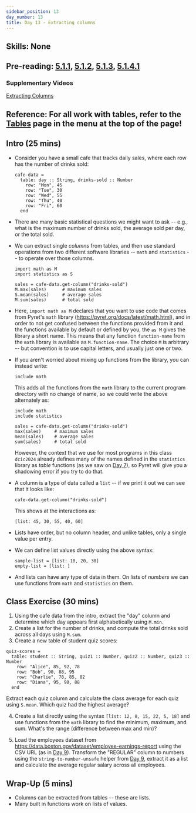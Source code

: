```yaml
---
sidebar_position: 13
day_number: 13
title: Day 13 - Extracting columns
---
```


## Skills: None

## Pre-reading: [5.1.1](%7B%7BDCIC_DOMAIN%7D%7D/tables-to-lists.html#%28part._table-stat-qs%29), [5.1.2](%7B%7BDCIC_DOMAIN%7D%7D/tables-to-lists.html#%28part._.Extracting_a_.Column_from_a_.Table%29), [5.1.3](%7B%7BDCIC_DOMAIN%7D%7D/tables-to-lists.html#%28part._.Understanding_.Lists%29), [5.1.4.1](<%7B%7BDCIC_DOMAIN%7D%7D/tables-to-lists.html#(part._.Built-.In_.Operations_on_.Lists_of_.Numbers)>)

### Supplementary Videos

[Extracting Columns](https://northeastern.hosted.panopto.com/Panopto/Pages/Viewer.aspx?id=90a48665-79b8-4270-a437-b34b01541eaa)

## Reference: For all work with tables, refer to the [Tables](/tables) page in the menu at the top of the page!

## Intro (25 mins)

- Consider you have a small cafe that tracks daily sales, where each row has the
  number of drinks sold:

  ```pyret
  cafe-data =
    table: day :: String, drinks-sold :: Number
      row: "Mon", 45
      row: "Tue", 30
      row: "Wed", 55
      row: "Thu", 40
      row: "Fri", 60
    end
  ```

- There are many basic statistical questions we might want to ask -- e.g., what
  is the maximum number of drinks sold, the average sold per day, or the total
  sold.

- We can extract single _columns_ from tables, and then use standard
  operations from two different software libraries -- `math` and `statistics`
  -- to operate over those columns.

  ```pyret
  import math as M
  import statistics as S

  sales = cafe-data.get-column("drinks-sold")
  M.max(sales)      # maximum sales
  S.mean(sales)     # average sales
  M.sum(sales)      # total sold
  ```

- Here, `import math as M` declares that you want to use code that comes from
  Pyret's `math` library (https://pyret.org/docs/latest/math.html), and in order
  to not get confused between the functions provided from it and the functions
  available by default or defined by you, the `as M` gives the library a short
  name. This means that any function `function-name` from the `math` library is
  available as `M.function-name`. The choice `M` is arbitrary -- but convention
  is to use capital letters, and usually just one or two.

- If you aren't worried about mixing up functions from the library, you can
  instead write:

  ```pyret
  include math
  ```

  This adds all the functions from the `math` library to the current program directory
  with no change of name, so we could write the above alternately as:

  ```pyret
  include math
  include statistics

  sales = cafe-data.get-column("drinks-sold")
  max(sales)     # maximum sales
  mean(sales)    # average sales
  sum(sales)     # total sold
  ```

  However, the context that we use for most programs in this class `dcic2024` already defines many of the names defined in the `statistics` library as _table_ functions (as we saw on [Day 7](/days/7)), so Pyret will give you a shadowing error if you try to do that.

- A column is a type of data called a `list` -- if we print it out we can see
  that it looks like:

  ```pyret
  cafe-data.get-column("drinks-sold")
  ```

  This shows at the interactions as:

  ```pyret
  [list: 45, 30, 55, 40, 60]
  ```

- Lists have order, but no column header, and unlike tables, only a single value
  per entry.

- We can define list values directly using the above syntax:

  ```pyret
  sample-list = [list: 10, 20, 30]
  empty-list = [list: ]
  ```

- And lists can have any type of data in them. On lists of _numbers_ we can use
  functions from `math` and `statistics` on them.

## Class Exercise (30 mins)

1. Using the cafe data from the intro, extract the "day" column and determine
   which day appears first alphabetically using `M.min`.
2. Create a list for the number of drinks, and compute the total drinks sold across all days using
   `M.sum`.
3. Create a new table of student quiz scores:

```pyret
quiz-scores =
  table: student :: String, quiz1 :: Number, quiz2 :: Number, quiz3 :: Number
    row: "Alice", 85, 92, 78
    row: "Bob", 90, 88, 95
    row: "Charlie", 78, 85, 82
    row: "Diana", 95, 90, 88
  end
```

Extract each quiz column and calculate the class average for each quiz using
`S.mean`. Which quiz had the highest average?

4. Create a list directly using the syntax `[list: 12, 8, 15, 22, 5, 18]` and
   use functions from the `math` library to find the minimum, maximum, and sum.
   What's the range (difference between max and min)?

5. Load the employees dataset from https://data.boston.gov/dataset/employee-earnings-report
   using the CSV URL (as in [Day 9](/days/9)). Transform the "REGULAR" column to
   numbers using the `string-to-number-unsafe` helper from [Day 9](/days/9), extract it as a
   list and calculate the average regular salary across all employees.

## Wrap-Up (5 mins)

- Columns can be extracted from tables -- these are lists.
- Many built in functions work on lists of values.
